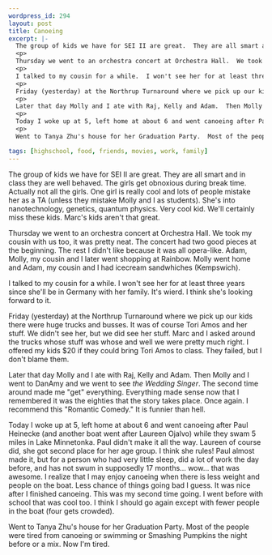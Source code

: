 ```yaml
--- 
wordpress_id: 294
layout: post
title: Canoeing
excerpt: |-
  The group of kids we have for SEI II are great.  They are all smart and in class they are well behaved.  The girls get obnoxious during break time.  Actually not all the girls.  One girl is really cool and lots of people mistake her as a TA (unless they mistake Molly and I as students).  She's into nanotechnology, genetics, quantum physics.  Very cool kid.  We'll certainly miss these kids.  Marc's kids aren't that great.
  <p>
  Thursday we went to an orchestra concert at Orchestra Hall.  We took my cousin with us too, it was pretty neat.  The concert had two good pieces at the beginning.  The rest I didn't like because it was all opera-like.  Adam, Molly, my cousin and I later went shopping at Rainbow.  Molly went home and Adam, my cousin and I had icecream sandwhiches (Kempswich).
  <p>
  I talked to my cousin for a while.  I won't see her for at least three years since she'll be in Germany with her family.  It's wierd.  I think she's looking forward to it.
  <p>
  Friday (yesterday) at the Northrup Turnaround where we pick up our kids there were huge trucks and busses.  It was of course Tori Amos and her stuff.  We didn't see her, but we did see her stuff.  Marc and I asked around the trucks whose stuff was whose and well we were pretty much right.  I offered my kids $20 if they could bring Tori Amos to class.  They failed, but I don't blame them.
  <p>
  Later that day Molly and I ate with Raj, Kelly and Adam.  Then Molly and I went to DanAmy and we went to see <i>the Wedding Singer</i>.  The second time around made me "get" everything.  Everything made sense now that I remembered it was the eighties that the story takes place.  Once again.  I recommend this "Romantic Comedy."  It is funnier than hell.
  <p>
  Today I woke up at 5, left home at about 6 and went canoeing after Paul Heinecke (and another boat went after Laureen Ojalvo) while they swam 5 miles in Lake Minnetonka.  Paul didn't make it all the way.  Laureen of course did, she got second place for her age group.  I think she rules!  Paul almost made it, but for a person who had very little sleep, did a lot of work the day before, and has not swum in supposedly 17 months... wow... that was awesome.  I realize that I may enjoy canoeing when there is less weight and people on the boat.  Less chance of things going bad I guess.  It was nice after I finished canoeing.  This was my second time going.  I went before with school that was cool too.  I think I should go again except with fewer people in the boat (four gets crowded).
  <p>
  Went to Tanya Zhu's house for her Graduation Party.  Most of the people were tired from canoeing or swimming or Smashing Pumpkins the night before or a mix.  Now I'm tired.

tags: [highschool, food, friends, movies, work, family]
---
```


The group of kids we have for SEI II are great.  They are all smart and in class they are well behaved.  The girls get obnoxious during break time.  Actually not all the girls.  One girl is really cool and lots of people mistake her as a TA (unless they mistake Molly and I as students).  She's into nanotechnology, genetics, quantum physics.  Very cool kid.  We'll certainly miss these kids.  Marc's kids aren't that great.
<p>
Thursday we went to an orchestra concert at Orchestra Hall.  We took my cousin with us too, it was pretty neat.  The concert had two good pieces at the beginning.  The rest I didn't like because it was all opera-like.  Adam, Molly, my cousin and I later went shopping at Rainbow.  Molly went home and Adam, my cousin and I had icecream sandwhiches (Kempswich).
<p>
I talked to my cousin for a while.  I won't see her for at least three years since she'll be in Germany with her family.  It's wierd.  I think she's looking forward to it.
<p>
Friday (yesterday) at the Northrup Turnaround where we pick up our kids there were huge trucks and busses.  It was of course Tori Amos and her stuff.  We didn't see her, but we did see her stuff.  Marc and I asked around the trucks whose stuff was whose and well we were pretty much right.  I offered my kids $20 if they could bring Tori Amos to class.  They failed, but I don't blame them.
<p>
Later that day Molly and I ate with Raj, Kelly and Adam.  Then Molly and I went to DanAmy and we went to see <i>the Wedding Singer</i>.  The second time around made me "get" everything.  Everything made sense now that I remembered it was the eighties that the story takes place.  Once again.  I recommend this "Romantic Comedy."  It is funnier than hell.
<p>
Today I woke up at 5, left home at about 6 and went canoeing after Paul Heinecke (and another boat went after Laureen Ojalvo) while they swam 5 miles in Lake Minnetonka.  Paul didn't make it all the way.  Laureen of course did, she got second place for her age group.  I think she rules!  Paul almost made it, but for a person who had very little sleep, did a lot of work the day before, and has not swum in supposedly 17 months... wow... that was awesome.  I realize that I may enjoy canoeing when there is less weight and people on the boat.  Less chance of things going bad I guess.  It was nice after I finished canoeing.  This was my second time going.  I went before with school that was cool too.  I think I should go again except with fewer people in the boat (four gets crowded).
<p>
Went to Tanya Zhu's house for her Graduation Party.  Most of the people were tired from canoeing or swimming or Smashing Pumpkins the night before or a mix.  Now I'm tired.
